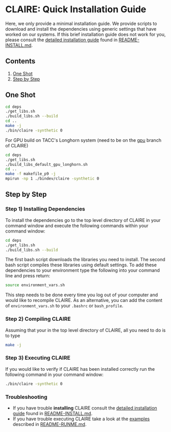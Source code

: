 # CLAIRE: Quick Installation Guide

Here, we only provide a minimal installation guide. We provide scripts to download and install the dependencies using generic settings that have worked on our systems. If this brief installation guide does not work for you, please consult the [detailed installation guide](README-INSTALL.md) found in [README-INSTALL.md](README-INSTALL.md).

## Contents
1. [One Shot](#oneshot)
2. [Step by Step](#stepbystep)

## One Shot <a name="oneshot"></a>


```bash
cd deps
./get_libs.sh
./build_libs.sh --build
cd ..
make -j
./bin/claire -synthetic 0
```

For GPU build on TACC's Longhorn system (need to be on the [gpu](https://github.com/andreasmang/claire/tree/gpu) branch of CLAIRE)

```bash
cd deps
./get_libs.sh
./build_libs_default_gpu_longhorn.sh
cd ..
make -f makefile_p9 -j
mpirun -np 1 ./bindev/claire -synthetic 0
```



## Step by Step  <a name="stepbystep"></a>


### Step 1) Installing Dependencies

To install the dependencies go to the top level directory of CLAIRE in your command window and execute the following commands within your command window:

```bash
cd deps
./get_libs.sh
./build_libs.sh --build
```

The first bash script downloads the libraries you need to install. The second bash script compiles these libraries using default settings. To add these dependencies to your environment type the following into your command line and press return:

```bash
source environment_vars.sh
```

This step needs to be done every time you log out of your computer and would like to recompile CLAIRE. As an alternative, you can add the content of `environment_vars.sh` to your `.bashrc` or `bash_profile`.

### Step 2) Compiling CLAIRE

Assuming that your in the top level directory of CLAIRE, all you need to do is to type

```bash
make -j
```

### Step 3) Executing CLAIRE

If you would like to verify if CLAIRE has been installed correctly run the following command in your command window:

```bash
./bin/claire -synthetic 0
```


### Troubleshooting

* If you have trouble **installing** CLAIRE consult the [detailed installation guide](README-INSTALL.md) found in [README-INSTALL.md](README-INSTALL.md).
* If you have trouble executing CLAIRE take a look at the [examples](README-RUNME.md) described in [README-RUNME.md](README-RUNME.md).
